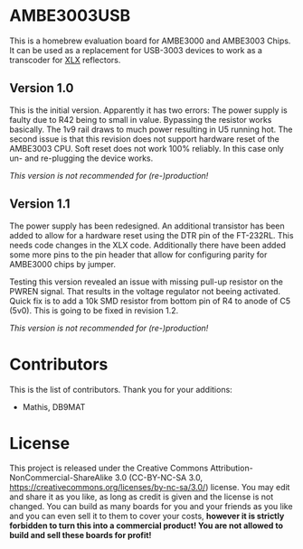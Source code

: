 # AMBE3003USB

This is a homebrew evaluation board for AMBE3000 and AMBE3003 Chips. It can be used as a replacement for USB-3003 devices to work as a transcoder for [XLX](https://github.com/LX3JL/xlxd) reflectors.

## Version 1.0

This is the initial version. Apparently it has two errors: The power supply is faulty due to R42 being to small in value. Bypassing the resistor works basically. The 1v9 rail draws to much power resulting in U5 running hot. 
The second issue is that this revision does not support hardware reset of the AMBE3003 CPU. Soft reset does not work 100% reliably. In this case only un- and re-plugging the device works.

*This version is not recommended for (re-)production!*

## Version 1.1

The power supply has been redesigned. An additional transistor has been added to allow for a hardware reset using the DTR pin of the FT-232RL. This needs code changes in the XLX code. Additionally there have been added some more pins to the pin header that allow for configuring parity for AMBE3000 chips by jumper.

Testing this version revealed an issue with missing pull-up resistor on the PWREN signal. That results in the voltage regulator not beeing activated. Quick fix is to add a 10k SMD resistor from bottom pin of R4 to anode of C5 (5v0). This is going to be fixed in revision 1.2.

*This version is not recommended for (re-)production!*

# Contributors

This is the list of contributors. Thank you for your additions:

* Mathis, DB9MAT

# License

This project is released under the Creative Commons Attribution-NonCommercial-ShareAlike 3.0 (CC-BY-NC-SA 3.0, https://creativecommons.org/licenses/by-nc-sa/3.0/) license. You may edit and share it as you like, as long as credit is given and the license is not changed. You can build as many boards for you and your friends as you like and you can even sell it to them to cover your costs, **however it is strictly forbidden to turn this into a commercial product! You are not allowed to build and sell these boards for profit!**
